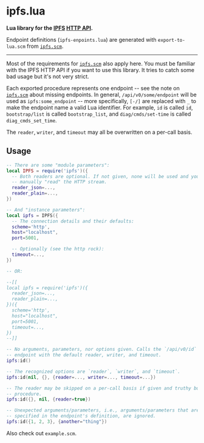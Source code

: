 # ipfs.lua

**Lua library for the [IPFS] [HTTP API].**

Endpoint definitions (`ipfs-enpoints.lua`) are generated with
`export-to-lua.scm` from [`ipfs.scm`].

---

Most of the requirements for [`ipfs.scm`] also apply here. You must be familiar
with the IPFS HTTP API if you want to use this library. It tries to catch some
bad usage but it's not very strict.

Each exported procedure represents one endpoint -- see the note on [`ipfs.scm`]
about missing endpoints. In general, `/api/v0/some/endpoint` will be used as
`ipfs:some_endpoint` -- more specifically, `[-/]` are replaced with `_` to make
the endpoint name a valid Lua identifier. For example, `id` is called `id`,
`bootstrap/list` is called `bootstrap_list`, and `diag/cmds/set-time` is called
`diag_cmds_set_time`.

The `reader`, `writer`, and `timeout` may all be overwritten on a per-call
basis.

## Usage

```lua
-- There are some "module parameters":
local IPFS = require('ipfs')({
  -- Both readers are optional. If not given, none will be used and you must
  -- manually "read" the HTTP stream.
  reader_json=...,
  reader_plain=...,
})

-- And "instance parameters":
local ipfs = IPFS({
  -- The connection details and their defaults:
  scheme='http',
  host="localhost",
  port=5001,

  -- Optionally (see the http rock):
  timeout=...,
})

-- OR:

--[[
local ipfs = require('ipfs')({
  reader_json=...,
  reader_plain=...,
})({
  scheme='http',
  host="localhost",
  port=5001,
  timeout=...,
})
--]]

-- No arguments, parameters, nor options given. Calls the `/api/v0/id`
-- endpoint with the default reader, writer, and timeout.
ipfs:id()

-- The recognized options are `reader`, `writer`, and `timeout`.
ipfs:id(nil, {}, {reader=..., writer=..., timeout=...})

-- The reader may be skipped on a per-call basis if given and truthy but not a
-- procedure.
ipfs:id({}, nil, {reader=true})

-- Unexpected arguments/parameters, i.e., arguments/parameters that are no
-- specified in the endpoint's definition, are ignored.
ipfs:id({1, 2, 3}, {another="thing"})
```

Also check out `example.scm`.

[HTTP API]: https://docs.ipfs.io/reference/http/api
[IPFS]: https://ipfs.io
[`ipfs.scm`]: https://github.com/siiky/ipfs.scm
